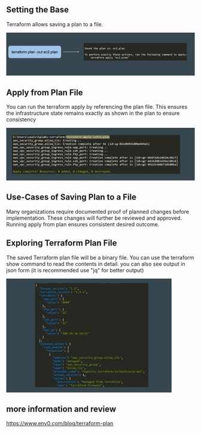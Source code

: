 ## Setting the Base
Terraform allows saving a plan to a file.

![MY Image](images/savingplan1.png)

## Apply from Plan File
You can run the terraform apply by referencing the plan file.
This ensures the infrastructure state remains exactly as shown in the plan to
ensure consistency

![MY Image](images/savingplan2.png)


## Use-Cases of Saving Plan to a File
Many organizations require documented proof of planned changes before
implementation. 
These changes will further be reviewed and approved.
Running apply from plan ensures consistent desired outcome.

## Exploring Terraform Plan File

The saved Terraform plan file will be a binary file.
You can use the terraform show command to read the contents in detail.
you can also see output in json form (it is recommended  use "jq" for better output)

![MY Image](images/savingplan3.png)


## more information and review

https://www.env0.com/blog/terraform-plan